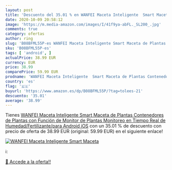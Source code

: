 ```yaml
---
layout: post
title: 'Descuento del 35.01 % en WANFEI Maceta Inteligente  Smart Maceta '
date: 2020-10-09 20:58:12
image: 'https://m.media-amazon.com/images/I/41f9ya-abFL._SL200_.jpg'
comments: true
category: ofertas
author: ring
slug: 'B08BFML55P-es WANFEI Maceta Inteligente Smart Maceta de Plantas...'
sku: 'B08BFML55P-es'
tags: [ 'android', ]
actualPrice: 38.99 EUR
currency: EUR
price: 38.99
comparePrice: 59.99 EUR
prodname: 'WANFEI Maceta Inteligente  Smart Maceta de Plantas Contenedores de Plantas con Función de Monitor de Plantas Monitoreo en Tiempo Real de Humedad/Fertilizante/para Android iOS'
country: 'es'
flag: '🇪🇸'
buyurl: 'https://www.amazon.es/dp/B08BFML55P/?tag=tolees-21'
descuento: '35.01'
average: '38.99'
---
```


Tienes [WANFEI Maceta Inteligente  Smart Maceta de Plantas Contenedores de Plantas con Función de Monitor de Plantas Monitoreo en Tiempo Real de Humedad/Fertilizante/para Android iOS](https://www.amazon.es/dp/B08BFML55P/?tag=tolees-21) con un 35.01 % de descuento con precio de oferta de 38.99 EUR (original: 59.99 EUR) en el siguiente enlace!

[![WANFEI Maceta Inteligente  Smart Maceta ](https://m.media-amazon.com/images/I/41f9ya-abFL._SL200_.jpg)](https://www.amazon.es/dp/B08BFML55P/?tag=tolees-21)

ℹ️:


[🛒 Accede a la oferta!!](https://www.amazon.es/dp/B08BFML55P/?tag=tolees-21)

